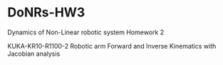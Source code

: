 # DoNRs-HW3
Dynamics of Non-Linear robotic system Homework 2 

KUKA-KR10-R1100-2 Robotic arm Forward and Inverse Kinematics
with Jacobian analysis
